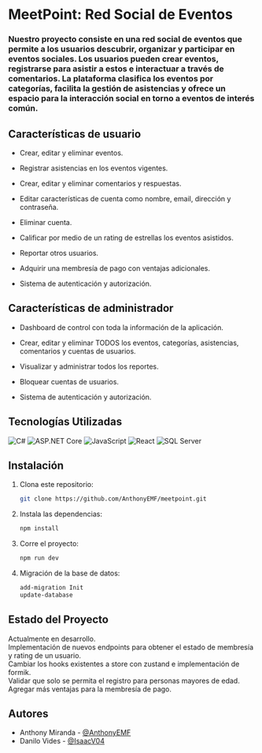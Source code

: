 # MeetPoint: Red Social de Eventos

### Nuestro proyecto consiste en una red social de eventos que permite a los usuarios descubrir, organizar y participar en eventos sociales. Los usuarios pueden crear eventos, registrarse para asistir a estos e interactuar a través de comentarios. La plataforma clasifica los eventos por categorías, facilita la gestión de asistencias y ofrece un espacio para la interacción social en torno a eventos de interés común.

## Características de usuario

- Crear, editar y eliminar eventos.

- Registrar asistencias en los eventos vigentes.

- Crear, editar y eliminar comentarios y respuestas.

- Editar características de cuenta como nombre, email, dirección y contraseña.

- Eliminar cuenta.

- Calificar por medio de un rating de estrellas los eventos asistidos.

- Reportar otros usuarios.

- Adquirir una membresía de pago con ventajas adicionales.

- Sistema de autenticación y autorización.

## Características de administrador

- Dashboard de control con toda la información de la aplicación.

- Crear, editar y eliminar TODOS los eventos, categorías, asistencias, comentarios y cuentas de usuarios.

- Visualizar y administrar todos los reportes.

- Bloquear cuentas de usuarios.

- Sistema de autenticación y autorización.

## Tecnologías Utilizadas

![C#](https://img.shields.io/badge/Language-C%23-blue)
![ASP.NET Core](https://img.shields.io/badge/Framework-ASP.NET%20Core-blue)
![JavaScript](https://img.shields.io/badge/Language-JavaScript-darkgreen)
![React](https://img.shields.io/badge/Framework-React-darkgreen)
![SQL Server](https://img.shields.io/badge/Database-SQL%20Server-orange)

## Instalación

1. Clona este repositorio:
   ```bash
   git clone https://github.com/AnthonyEMF/meetpoint.git
   ```
2. Instala las dependencias:

   ```bash
   npm install
   ```

3. Corre el proyecto:

   ```bash
   npm run dev
   ```

4. Migración de la base de datos:

   ```bash
   add-migration Init
   update-database
   ```

## Estado del Proyecto

Actualmente en desarrollo.  
Implementación de nuevos endpoints para obtener el estado de membresía y rating de un usuario.  
Cambiar los hooks existentes a store con zustand e implementación de formik.  
Validar que solo se permita el registro para personas mayores de edad.  
Agregar más ventajas para la membresía de pago.

## Autores

- Anthony Miranda - [@AnthonyEMF](https://github.com/AnthonyEMF)
- Danilo Vides - [@IsaacV04](https://github.com/IsaacV04)

